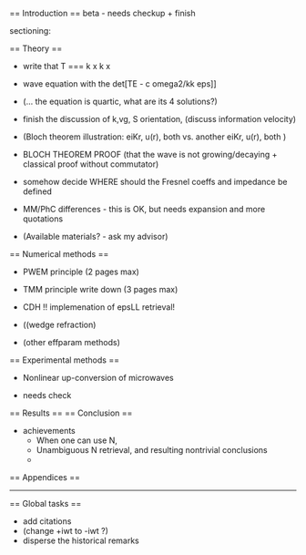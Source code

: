 == Introduction ==
beta - needs checkup + finish

sectioning:

== Theory ==
+ write that T === k x k x
+ wave equation with the det[TE - c omega2/kk eps]] 
+ (... the equation is quartic, what are its 4 solutions?)
+ finish the discussion of k,vg, S orientation, (discuss information velocity)

+ (Bloch theorem illustration: eiKr, u(r), both  vs. another   eiKr, u(r), both  )
+ BLOCH THEOREM PROOF (that the wave is not growing/decaying + classical proof without commutator)

- somehow decide WHERE should the Fresnel coeffs and impedance be defined

+ MM/PhC differences - this is OK, but needs expansion and more quotations

+ (Available materials? - ask my advisor)

== Numerical methods ==
+ PWEM principle (2 pages max)
+ TMM principle write down (3 pages max)

+ CDH	!! implemenation of epsLL retrieval!
+ ((wedge refraction)
+ (other effparam methods)

== Experimental methods ==
+ Nonlinear up-conversion of microwaves
* needs check

== Results ==
== Conclusion ==
+ achievements
	+ When one can use N, 
	+ Unambiguous N retrieval, and resulting nontrivial conclusions
	+ 
== Appendices ==

----
== Global tasks ==
* add citations
* (change +iwt to -iwt ?)
* disperse the historical remarks
